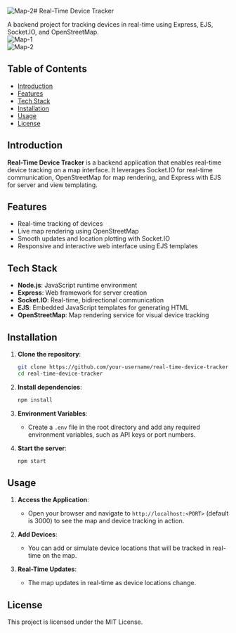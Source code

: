 ![Map-2](https://github.com/user-attachments/assets/bac49df3-7050-4cf8-b0a1-aaae90068ac9)# Real-Time Device Tracker

A backend project for tracking devices in real-time using Express, EJS, Socket.IO, and OpenStreetMap.
<br/>
![Map-1](https://github.com/user-attachments/assets/7a9b06b9-f401-4b19-a4ad-7177065eda01)
<br/>
![Map-2](https://github.com/user-attachments/assets/f5220732-070a-4bb6-ae28-e5e2df263438)

## Table of Contents

- [Introduction](#introduction)
- [Features](#features)
- [Tech Stack](#tech-stack)
- [Installation](#installation)
- [Usage](#usage)
- [License](#license)

## Introduction

**Real-Time Device Tracker** is a backend application that enables real-time device tracking on a map interface. It leverages Socket.IO for real-time communication, OpenStreetMap for map rendering, and Express with EJS for server and view templating.

## Features

- Real-time tracking of devices
- Live map rendering using OpenStreetMap
- Smooth updates and location plotting with Socket.IO
- Responsive and interactive web interface using EJS templates

## Tech Stack

- **Node.js**: JavaScript runtime environment
- **Express**: Web framework for server creation
- **Socket.IO**: Real-time, bidirectional communication
- **EJS**: Embedded JavaScript templates for generating HTML
- **OpenStreetMap**: Map rendering service for visual device tracking

## Installation

1. **Clone the repository**:
   ```bash
   git clone https://github.com/your-username/real-time-device-tracker.git
   cd real-time-device-tracker
   ```

2. **Install dependencies**:
   ```bash
   npm install
   ```

3. **Environment Variables**:
   - Create a `.env` file in the root directory and add any required environment variables, such as API keys or port numbers.

4. **Start the server**:
   ```bash
   npm start
   ```

## Usage

1. **Access the Application**:
   - Open your browser and navigate to `http://localhost:<PORT>` (default is 3000) to see the map and device tracking in action.

2. **Add Devices**:
   - You can add or simulate device locations that will be tracked in real-time on the map.

3. **Real-Time Updates**:
   - The map updates in real-time as device locations change.

## License

This project is licensed under the MIT License.
